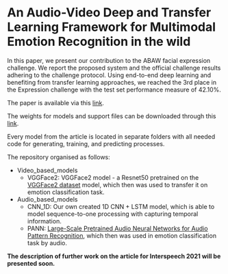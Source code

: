 # An Audio-Video Deep and Transfer Learning Framework for Multimodal Emotion Recognition in the wild
In this paper, we present our contribution to the ABAW facial expression challenge. We report the proposed system and the official challenge results adhering to the challenge protocol. Using end-to-end deep learning and benefiting from transfer learning approaches, we reached the 3rd place in the Expression challenge with the test set performance measure of 42.10%.

The paper is available via this [link](https://arxiv.org/abs/2010.03692).

The weights for models and support files can be downloaded through this [link](https://drive.google.com/drive/folders/1Sw_Zgp0rCKEVVlH0bjUXESn3QMpBRds-?usp=sharing).


Every model from the article is located in separate folders with all needed code for generating, training, and predicting processes.

The repository organised as follows:
+ Video_based_models
  + VGGFace2: VGGFace2 model - a Resnet50 pretrained on the [VGGFace2 dataset](https://arxiv.org/abs/1710.08092) model, which then was used to transfer it on emotion classification task. 
+ Audio_based_models
  + CNN_1D: Our own created 1D CNN + LSTM model, which is able to model sequence-to-one processing with capturing temporal information.
  + PANN: [Large-Scale Pretrained Audio Neural Networks for Audio Pattern Recognition](https://arxiv.org/abs/1912.10211), which then was used in emotion classification task by audio.

**The description of further work on the article for Interspeech 2021 will be presented soon.**
